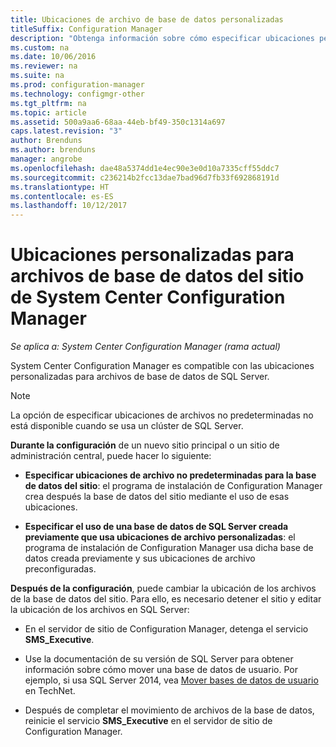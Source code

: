 ```yaml
---
title: Ubicaciones de archivo de base de datos personalizadas
titleSuffix: Configuration Manager
description: "Obtenga información sobre cómo especificar ubicaciones personalizadas para archivos de base de datos de SQL Server."
ms.custom: na
ms.date: 10/06/2016
ms.reviewer: na
ms.suite: na
ms.prod: configuration-manager
ms.technology: configmgr-other
ms.tgt_pltfrm: na
ms.topic: article
ms.assetid: 500a9aa6-68aa-44eb-bf49-350c1314a697
caps.latest.revision: "3"
author: Brenduns
ms.author: brenduns
manager: angrobe
ms.openlocfilehash: dae48a5374dd1e4ec90e3e0d10a7335cff55ddc7
ms.sourcegitcommit: c236214b2fcc13dae7bad96d7fb33f692868191d
ms.translationtype: HT
ms.contentlocale: es-ES
ms.lasthandoff: 10/12/2017
---
```

# <a name="custom-locations-for-system-center-configuration-manager-site-database-files"></a>Ubicaciones personalizadas para archivos de base de datos del sitio de System Center Configuration Manager

*Se aplica a: System Center Configuration Manager (rama actual)*

 System Center Configuration Manager es compatible con las ubicaciones personalizadas para archivos de base de datos de SQL Server.  

> [!NOTE]  
>  La opción de especificar ubicaciones de archivos no predeterminadas no está disponible cuando se usa un clúster de SQL Server.  

 **Durante la configuración** de un nuevo sitio principal o un sitio de administración central, puede hacer lo siguiente:  

-   **Especificar ubicaciones de archivo no predeterminadas para la base de datos del sitio**: el programa de instalación de Configuration Manager crea después la base de datos del sitio mediante el uso de esas ubicaciones.  

-   **Especificar el uso de una base de datos de SQL Server creada previamente que usa ubicaciones de archivo personalizadas**: el programa de instalación de Configuration Manager usa dicha base de datos creada previamente y sus ubicaciones de archivo preconfiguradas.  

**Después de la configuración**, puede cambiar la ubicación de los archivos de la base de datos del sitio. Para ello, es necesario detener el sitio y editar la ubicación de los archivos en SQL Server:  

-   En el servidor de sitio de Configuration Manager, detenga el servicio **SMS_Executive**.  

-   Use la documentación de su versión de SQL Server para obtener información sobre cómo mover una base de datos de usuario. Por ejemplo, si usa SQL Server 2014, vea [Mover bases de datos de usuario](https://technet.microsoft.com/library/ms345483\(v=sql.120\).aspx) en TechNet.  

-   Después de completar el movimiento de archivos de la base de datos, reinicie el servicio **SMS_Executive** en el servidor de sitio de Configuration Manager.  
